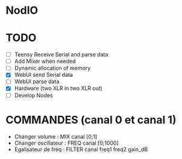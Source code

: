 # NodIO


# TODO
- [ ] Teensy Receive Serial and parse data
- [ ] Add Mixer when needed
- [ ] Dynamic allocation of memory
- [X] WebUI send Serial data
- [ ] WebUI parse data
- [X] Hardware (two XLR in two XLR out)
- [ ] Develop Nodes

# COMMANDES (canal 0 et canal 1)
- Changer volume :        MIX canal [0;1] 
- Changer oscillateur :   FREQ canal [0;1000]  
- Egalisateur de fréq :   FILTER canal freq1 freq2 gain_dB


